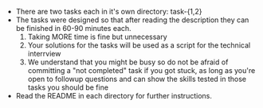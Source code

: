   * There are two tasks each in it's own directory: task-{1,2}
  * The tasks were designed so that after reading the description they can be
    finished in 60-90 minutes each. 
    1) Taking MORE time is fine but unnecessary
    2) Your solutions for the tasks will be used as a script for the technical
       interrview
    3) We understand that you might be busy so do not be afraid of committing a 
       "not completed" task if you got stuck, as long as you're open to 
       followup questions and can show the skills tested in those tasks 
       you should be fine
  * Read the README in each directory for further instructions.
